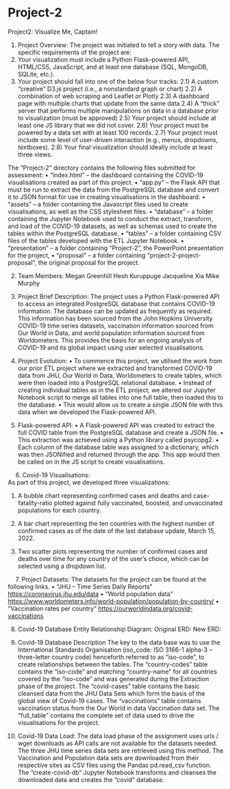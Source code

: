 # Project-2
 Project2:    Visualize Me, Captain!
 
1. Project Overview:
The project was initiated to tell a story with data. 
The specific requirements of the project are:
1. Your visualization must include a Python Flask–powered API, HTML/CSS, JavaScript, and at least one database (SQL, MongoDB, SQLite, etc.).
2. Your project should fall into one of the below four tracks:
2.1) A custom “creative” D3.js project (i.e., a nonstandard graph or chart)
2.2) A combination of web scraping and Leaflet or Plotly
2.3) A dashboard page with multiple charts that update from the same data
2.4) A “thick” server that performs multiple manipulations on data in a database prior to visualization (must be approved)
2.5) Your project should include at least one JS library that we did not cover. 
2.6) Your project must be powered by a data set with at least 100 records.
2.7) Your project must include some level of user-driven interaction (e.g., menus, dropdowns, textboxes).
2.8) Your final visualization should ideally include at least three views.

The “Project-2” directory contains the following files submitted for assessment:
•    “index.html” – the dashboard containing the COVID-19 visualisations created as part of this project.
•    “app.py” – the Flask API that must be run to extract the data from the PostgreSQL database and convert it to JSON format for use in creating visualisations in the dashboard.
•    “assets” – a folder containing the Javascript files used to create visualisations, as well as the CSS stylesheet files.
•    “database” – a folder containing the Jupyter Notebook used to conduct the extract, transform, and load of the COVID-19 datasets, as well as schemas used to create the tables within the PostgreSQL database. 
•    “tables” – a folder containing CSV files of the tables developed with the ETL Jupyter Notebook. 
•    “presentation” – a folder containing “Project-2”, the PowerPoint presentation for the project,
•    “proposal” – a folder containing "project-2-project-proposal", the original proposal for the project.

2. Team Members:
    Megan Greenhill 
    Hesh Kuruppuge 
    Jacqueline Xia 
    Mike Murphy
    
3. Project Brief Description:
The project uses a Python Flask-powered API to access an integrated PostgreSQL database that contains COVID-19 information. The database can be updated as frequently as required.
This information has been sourced from the John Hopkins University COVID-19 time series datasets, vaccination information sourced from Our World in Data, and world population information sourced from Worldometers.
This provides the basis for an ongoing analysis of COVID-19 and its global impact using user selected visualisations.

4. Project Evolution:
•    To commence this project, we utilised the work from our prior ETL project where we extracted and transformed COVID-19 data from JHU, Our World in Data, Worldometers to create tables, which were then loaded into a PostgreSQL relational database.
•    Instead of creating individual tables as in the ETL project, we altered our Jupyter Notebook script to merge all tables into one full table, then loaded this to the database.
•    This would allow us to create a single JSON file with this data when we developed the Flask-powered API.

5. Flask-powered API:
•    A Flask-powered API was created to extract the full COVID table from the PostgreSQL database and create a JSON file.
•    This extraction was achieved using a Python library called psycopg2.
•    Each column of the database table was assigned to a dictionary, which was then JSONified and returned through the app. This app would then be called on in the JS script to create visualisations.

          

 
6. Covid-19 Visualisations:    
As part of this project, we developed three visualizations:

1. A bubble chart representing confirmed cases and deaths and case-fatality-ratio plotted against fully vaccinated, boosted, and unvaccinated populations for each country.

 
2. A bar chart representing the ten countries with the highest number of confirmed cases as of the date of the last database update, March 15, 2022.
 






3. Two scatter plots representing the number of confirmed cases and deaths over time for any country of the user’s choice, which can be selected using a dropdown list.

 
 
7. Project Datasets:
The datasets for the project can be found at the following links.
•    “JHU – Time Series Daily Reports”
https://coronavirus.jhu.edu/data
•    “World population data”
https://www.worldometers.info/world-population/population-by-country/
•    “Vaccination rates per country”
https://ourworldindata.org/covid-vaccinations

8. Covid-19 Database Entity Relationship Diagram:
Original ERD:                                    New ERD:
                  

9. Covid-19 Database Description
The key to the data base was to use the International Standards Organisation (iso_code: ISO 3166-1 alpha-3 – three-letter country code) henceforth referred to as “iso-code”, to create relationships between the tables. The “country-codes” table contains the “iso-code” and matching “country-name” for all countries covered by the “iso-code” and was generated during the Extraction phase of the project. The “covid-cases” table contains the basic cleansed data from the JHU Data Sets which form the basis of the global view of Covid-19 cases. The “vaccinations” table contains vaccination status from the Our World in data Vaccination data set. The “full_table” contains the complete set of data used to drive the visualisations for the project.

10. Covid-19 Data Load:
The data load phase of the assignment uses urls / wget downloads as API calls are not available for the datasets needed. The three JHU time series data sets are retrieved using this method.
The Vaccination and Population data sets are downloaded from their respective sites as CSV files using the Pandas pd.read_csv function.
The “create-covid-db” Jupyter Notebook transforms and cleanses the downloaded data and creates the “covid” database. 


